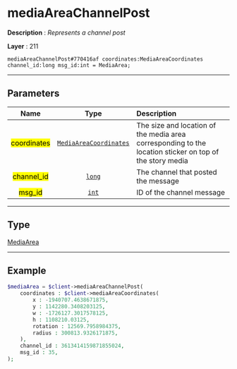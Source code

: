 # mediaAreaChannelPost

**Description** : *Represents a channel post*

**Layer** : 211

```tl
mediaAreaChannelPost#770416af coordinates:MediaAreaCoordinates channel_id:long msg_id:int = MediaArea;
```

---

## Parameters

| Name | Type | Description |
| :---: | :---: | :--- |
| <mark>coordinates</mark> | [`MediaAreaCoordinates`](type/MediaAreaCoordinates) | The size and location of the media area corresponding to the location sticker on top of the story media |
| <mark>channel_id</mark> | [`long`](type/long) | The channel that posted the message |
| <mark>msg_id</mark> | [`int`](type/int) | ID of the channel message |

---

## Type

[MediaArea](type/MediaArea)

---

## Example

```php
$mediaArea = $client->mediaAreaChannelPost(
	coordinates : $client->mediaAreaCoordinates(
		x : -1940707.4638671875,
		y : 1142280.3408203125,
		w : -1726127.3017578125,
		h : 1108210.03125,
		rotation : 12569.7958984375,
		radius : 300813.9326171875,
	),
	channel_id : 3613414159871855024,
	msg_id : 35,
);
```